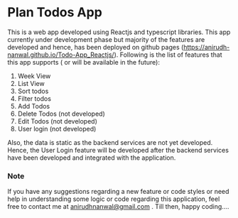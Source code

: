 # Plan Todos App

This is a web app developed using Reactjs and typescript libraries. This app currently under development phase but majority of the features are developed and hence, has been deployed on github pages (https://anirudh-nanwal.github.io/Todo-App_Reactjs/). Following is the list of features that this app supports ( or will be available in the future):
1. Week View
2. List View
3. Sort todos
4. Filter todos
5. Add Todos
6. Delete Todos (not developed)
7. Edit Todos (not developed)
8. User login (not developed)

Also, the data is static as the backend services are not yet developed. Hence, the User Login feature will be developed after the backend services have been developed and integrated with the application.

### Note
If you have any suggestions regarding a new feature or code styles or need help in understanding some logic or code regarding this application, feel free to contact me at anirudhnanwal@gmail.com .
Till then, happy coding....
